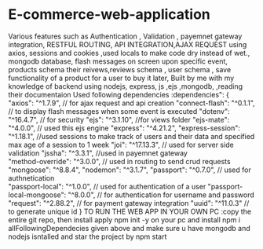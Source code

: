 # E-commerce-web-application
Various features such as Authentication , Validation , payemnet gateway integration, RESTFUL ROUTING, API INTEGRATION,AJAX REQUEST using axios, sessions and cookies ,used locals to make code dry instead of wet., mongodb database, flash messages on screen upon specific event, products schema their reivews,reviews schema , user schema , save functionality of a product for a user to buy it later,
Built by me with my knowledge of backend using nodejs, express, js ,ejs ,mongodb, ,reading their documentaion 
Used following dependencies :dependencies": {
    "axios": "^1.7.9", // for ajax request and api creation 
    "connect-flash": "^0.1.1", // to display flash messages when some event is executed 
    "dotenv": "^16.4.7", // for security 
    "ejs": "^3.1.10",    //for views folder 
    "ejs-mate": "^4.0.0", // used this ejs engine 
    "express": "^4.21.2", 
    "express-session": "^1.18.1", //used sessions to make track of users and their data and specified max age of a session to 1 week
    "joi": "^17.13.3", // used for server side  validation 
    "jssha": "^3.3.1", //used in payemnet gateway  
    "method-override": "^3.0.0",  // used in routing to send crud requests
    "mongoose": "^8.8.4", 
    "nodemon": "^3.1.7", 
    "passport": "^0.7.0", // used for authnetication  
    "passport-local": "^1.0.0", // used for authentication of a user 
    "passport-local-mongoose": "^8.0.0", // for authentication for username and password 
    "request": "^2.88.2", // for payment gateway integration 
    "uuid": "^11.0.3" // to generate unique id 
  }
  TO RUN THE WEB APP IN YOUR OWN PC  :copy the entire git repo, then install apply npm init -y on your pc and install npm i allFollowingDependecies given above and make sure u have mongodb and nodejs isntalled and star the project by npm start 
